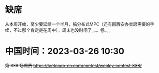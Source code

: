 
# 缺席

从本周开始，至少要延续一个半月，搞分布式MPC（还有回西安办卖房需要的手续，不过那个肯定是在周中），周末也没时间了。。。卷。。。

# 中国时间：2023-03-26 10:30

~~第 338 场周赛 https://leetcode-cn.com/contest/weekly-contest-338/~~
